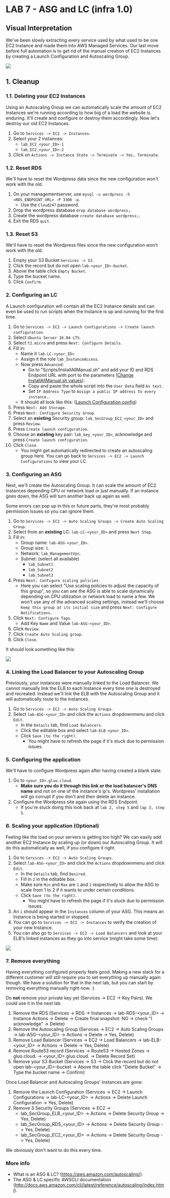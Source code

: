 # **LAB 7 - ASG and LC (infra 1.0)** #

## Visual Interpretation ##
We've been slowly extracting every service used by what used to be one EC2 Instance and made them into AWS Managed Services. Our last move before full automation is to get rid of the manual creation of EC2 Instances by creating a Launch Configuration and Autoscaling Group.

![](../Images/Lab7.png?raw=true)

## 1. Cleanup ##
### 1.1. Deleting your EC2 Instances ###
Using an Autoscaling Group we can automatically scale the amount of EC2 Instances we're running according to how big of a load the website is enduring. It'll create and configure or destroy them accordingly. Now let's destroy our old EC2 Instances.

1. Go to `Services -> EC2 -> Instances`.
1. Select your 2 instances:
    * `lab_EC2_<your_ID>-1`
    * `lab_EC2_<your_ID>-2`
1. Click on `Actions -> Instance State -> Terminate -> Yes, Terminate`.

### 1.2. Reset RDS ###
We'll have to reset the Wordpress data since the new configuration won't work with the old.

1. On your managementserver, use `mysql -u wordpress -h <RDS_ENDPOINT_URL> -P 3306 -p`.
    * Use the `Cloud247` password.
1. Drop the wordpress database `drop database wordpress;`.
1. Create the wordpress database `create database wordpress;`.
1. Exit the RDS `quit`.

### 1.3. Reset S3 ###
We'll have to reset the Wordpress files since the new configuration won't work with the old.

1. Empty your S3 Bucket `Services -> S3`.
1. Click the record but do not open `lab-<your_ID>-bucket`.
1. Above the table click `Empty Bucket`.
1. Type the bucket name.
1. Click `Confirm`.

### 2. Configuring an LC ###
A Launch configuration will contain all the EC2 Instance details and can even be used to run scripts when the Instance is up and running for the first time.

1. Go to `Services -> EC2 -> Launch Configurations -> Create launch configuration`.
1. Select `Ubuntu Server 16.04 LTS`.
1. Select `t2.micro` and press `Next: Configure Details`.
1. Fill in:
    * Name it `lab-LC-<your_ID>`.
    * Assign it the role `lab_InstanceAccess`.
    * Now press `Advanced`:
        * Go to "Scripts/InstallAllManual.sh" and add your ID and RDS Endpoint URL with port to the parameters ([Change InstallAllManual.sh values](../Images/LCChangeValuesManually.png?raw=true)).
        * Copy and paste the whole script into the `User Data` field `As text`.
        * Set `IP Address Type` to `Assign a public IP address to every instance.`.
    * It should all look like this: ([Launch Configuration config](../Images/LCConfigurationAddScript.png?raw=true))
1. Press `Next: Add Storage`.
1. Press `Next: Configure Security Group`.
1. Select an **existing** Security group: `lab_SecGroup_EC2_<your_ID>` and press `Review`.
1. Press `Create launch configuration`.
1. Choose an **existing** key pair: `lab_key_<your_ID>`, acknowledge and press `Create launch configuration`.
1. Click `Close`.
    * You might get automatically redirected to create an autoscaling group here. You can go back to `Services -> EC2 -> Launch Configurations` to view your LC.

### 3. Configuring an ASG ###
Next, we'll create the Autoscaling Group. It can scale the amount of EC2 Instances depending CPU or network load or just manually. If an instance goes down, the ASG will turn another back up again as well.

Some errors can pop up in this or future parts, they're most probably permission issues so you can ignore them. 

1. Go to `Services -> EC2 -> Auto Scaling Groups -> Create Auto Scaling Group`.
1. Select from an **existing** LC: `lab-LC-<your_ID>` and press `Next Step`.
1. Fill in:
    * Group name: `lab-ASG-<your_ID>`.
    * Group size: `1`.
    * Network: `lab_ManagementVpc`.
    * Subnet: (select all available)
        * `lab_Subnet1`
        * `lab_Subnet2`
        * `lab_Subnet3`
1. Press `Next: Configure scaling policies`.
    * Here you can select "Use scaling policies to adjust the capacity of this group", so you can see the ASG is able to scale dynamically depending on CPU utilization or network load to name a few. We won't use any of the advanced scaling settings, instead we'll choose `Keep this group at its initial size` and press `Next: Configure Notifications`.
1. Click `Next: Configure Tags`.
    * Add Key `Name` and Value `lab-ASG-<your_ID>`.
1. Click `Review`.
1. Click `Create Auto Scaling group`.
1. Click `Close`.

It should look something like this:

![](../Images/CreatedASGInstanceList.png?raw=true)

### 4. Linking the Load Balancer to your Autoscaling Group ###
Previously, your instances were manually linked to the Load Balancer. We cannot manually link the ELB to each Instance every time one is destroyed and recreated. Instead we'll link the ELB with the Autoscaling Group and it will automatically route to the instances.

1. Go to `Services -> EC2 -> Auto Scaling Groups`.
1. Select `lab-ASG-<your_ID>` and click the `Actions` dropdownmenu and click `Edit`.
    * In the `Details` tab, find `Load Balancers`.
    * Click the editable box and select `lab-ELB-<your_ID>`.
    * Click `Save (to the right)`.
        * You might have to refresh the page if it's stuck due to permission issues.

### 5. Configuring the application ###
We'll have to configure Wordpress again after having created a blank slate.

1. Go to `<your_ID>.gluo.cloud`.
    * **Make sure you do it through this link or the load balancer's DNS name** and not on one of the instance's ip's. Wordpress' installation will go corrupt if you don't and then delete an instance.
1. Configure the Wordpress site again using the RDS Endpoint.
    * If you're stuck doing this look back at `lab 2, step 5` and `lap 3, step 5`.


### 6. Scaling your application (Optional) ###
Feeling like the load on your servers is getting too high? We can easily add another EC2 Instance by scaling up (or down) our Autoscaling Group. It will do this automatically as well, if you configure it right.

1. Go to `Services -> EC2 -> Auto Scaling Groups`.
1. Select `lab-ASG-<your_ID>` and click the `Actions` dropdownmenu and click `Edit`.
    * In the `Details` tab, find `Desired`.
    * Fill in `2` in the editable box.
    * Make sure `Min` and `Max` are `1` and `2` respectively to allow the ASG to scale from 1 to 2 if it wants to under certain conditions.
    * Click `Save (to the right)`.
        * You might have to refresh the page if it's stuck due to permission issues.
1. An `i` should appear in the `Instances` column of your ASG. This means an Instance is being started or stopped. 
1. You can go to `Services -> EC2 -> Instances` to verify the creation of your new Instance.
1. You can also go to `Services -> EC2 -> Load Balancers` and look at your ELB's linked instances as they go into service (might take some time):

![](../Images/ASGAndELBInstancesGoingUp.png?raw=true)

### 7. Remove everything ###
Having everything configured properly feels good. Making a new stack for a different customer will still require you to set everything up manually again though. We have a solution for that in the next lab, but you can start by removing everything manually right now. :)

Do **not** remove your private key yet (Services -> EC2 -> Key Pairs). We could use it in the next lab.

1. Remove the RDS (Services -> RDS -> Instances -> lab-RDS-<your_ID> -> Instance Actions -> Delete -> Create final snapshot: NO -> check "I acknowledge" -> Delete)
1. Remove the Autoscaling Group (Services -> EC2 -> Auto Scaling Groups -> lab-ASG-<your_ID> -> Actions -> Delete -> Yes, Delete)
1. Remove Load Balancer (Services -> EC2 -> Load Balancers -> lab-ELB-<your_ID> -> Actions -> Delete -> Yes, Delete)
1. Remove Route53 record (Services -> Route53 -> Hosted Zones -> gluo.cloud. -> <your_ID>.gluo.cloud. -> Delete Record Set)
1. Remove your S3 Bucket (Services -> S3 -> Click the record but do not open lab-<your_ID>-bucket -> Above the table click "Delete Bucket" -> Type the bucket name -> Confirm)

Once Load Balancer and Autoscaling Groups' instances are gone:

1. Remove the Launch Configuration (Services -> EC2 -> Launch Configurations -> lab-LC-<your_ID> -> Actions -> Delete Launch Configuration -> Yes, Delete)
1. Remove 3 Security Groups (Services -> EC2 -> 
    * lab_SecGroup_ELB_<your_ID> -> Actions -> Delete Security Group -> Yes, Delete)
    * lab_SecGroup_RDS_<your_ID> -> Actions -> Delete Security Group -> Yes, Delete)
    * lab_SecGroup_EC2_<your_ID> -> Actions -> Delete Security Group -> Yes, Delete)
    
We obviously don't want to do this every time. 

### More info ###

* What is an ASG & LC? (https://aws.amazon.com/autoscaling/).
* The ASG & LC specific AWSCLI documentation (http://docs.aws.amazon.com/cli/latest/reference/autoscaling/index.html).
    